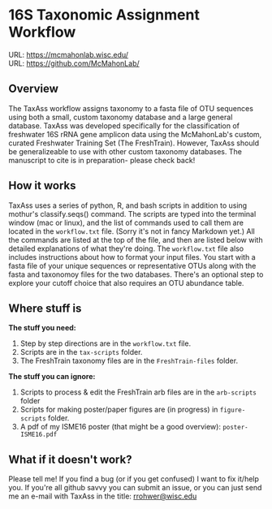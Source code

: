 16S Taxonomic Assignment Workflow
===
URL: https://mcmahonlab.wisc.edu/  
URL: https://github.com/McMahonLab/  

Overview
---

The TaxAss workflow assigns taxonomy to a fasta file of OTU sequences using both a small, custom taxonomy database and a large general database. TaxAss was developed specifically for the classification of freshwater 16S rRNA gene amplicon data using the McMahonLab's custom, curated Freshwater Training Set (The FreshTrain). However, TaxAss should be generalizeable to use with other custom taxonomy databases. The manuscript to cite is in preparation- please check back!


How it works
---

TaxAss uses a series of python, R, and bash scripts in addition to using mothur's classify.seqs() command.  The scripts are typed into the terminal window (mac or linux), and the list of commands used to call them are located in the `workflow.txt` file. (Sorry it's not in fancy Markdown yet.) All the commands are listed at the top of the file, and then are listed below with detailed explanations of what they're doing.  The `workflow.txt` file also includes instructions about how to format your input files.  You start with a fasta file of your unique sequences or representative OTUs along with the fasta and taxonomoy files for the two databases.  There's an optional step to explore your cutoff choice that also requires an OTU abundance table.


Where stuff is
---

**The stuff you need:**  
1. Step by step directions are in the `workflow.txt` file.  
2. Scripts are in the `tax-scripts` folder.  
3. The FreshTrain taxonomy files are in the `FreshTrain-files` folder.  

**The stuff you can ignore:**  
1. Scripts to process & edit the FreshTrain arb files are in the `arb-scripts` folder  
2. Scripts for making poster/paper figures are (in progress) in `figure-scripts` folder.  
3. A pdf of my ISME16 poster (that might be a good overview): `poster-ISME16.pdf`  


What if it doesn't work?
---

Please tell me!  If you find a bug (or if you get confused) I want to fix it/help you.  If you're all github savvy you can submit an issue, or you can just send me an e-mail with TaxAss in the title: rrohwer@wisc.edu



